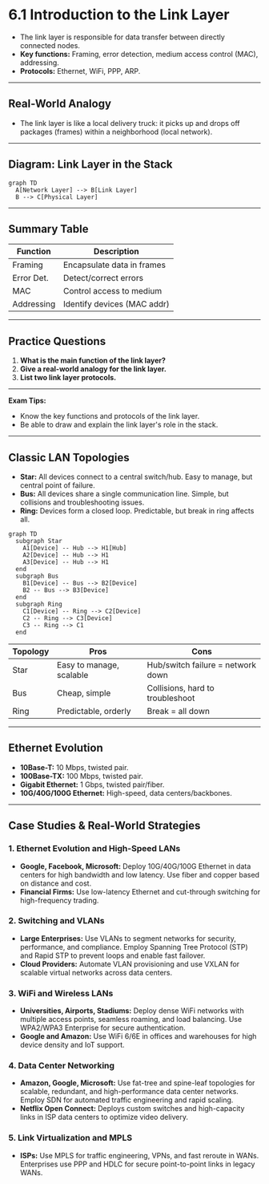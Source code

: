 # 6.1 Introduction to the Link Layer

- The link layer is responsible for data transfer between directly connected nodes.
- **Key functions:** Framing, error detection, medium access control (MAC), addressing.
- **Protocols:** Ethernet, WiFi, PPP, ARP.

---

## Real-World Analogy
- The link layer is like a local delivery truck: it picks up and drops off packages (frames) within a neighborhood (local network).

---

## Diagram: Link Layer in the Stack
```mermaid
graph TD
  A[Network Layer] --> B[Link Layer]
  B --> C[Physical Layer]
```

---

## Summary Table
| Function   | Description                  |
|------------|------------------------------|
| Framing    | Encapsulate data in frames   |
| Error Det. | Detect/correct errors        |
| MAC        | Control access to medium     |
| Addressing | Identify devices (MAC addr)  |

---

## Practice Questions
1. **What is the main function of the link layer?**
2. **Give a real-world analogy for the link layer.**
3. **List two link layer protocols.**

---

**Exam Tips:**
- Know the key functions and protocols of the link layer.
- Be able to draw and explain the link layer's role in the stack.

---

## Classic LAN Topologies
- **Star:** All devices connect to a central switch/hub. Easy to manage, but central point of failure.
- **Bus:** All devices share a single communication line. Simple, but collisions and troubleshooting issues.
- **Ring:** Devices form a closed loop. Predictable, but break in ring affects all.

```mermaid
graph TD
  subgraph Star
    A1[Device] -- Hub --> H1[Hub]
    A2[Device] -- Hub --> H1
    A3[Device] -- Hub --> H1
  end
  subgraph Bus
    B1[Device] -- Bus --> B2[Device]
    B2 -- Bus --> B3[Device]
  end
  subgraph Ring
    C1[Device] -- Ring --> C2[Device]
    C2 -- Ring --> C3[Device]
    C3 -- Ring --> C1
  end
```

| Topology | Pros | Cons |
|----------|------|------|
| Star     | Easy to manage, scalable | Hub/switch failure = network down |
| Bus      | Cheap, simple            | Collisions, hard to troubleshoot |
| Ring     | Predictable, orderly     | Break = all down |

---

## Ethernet Evolution
- **10Base-T:** 10 Mbps, twisted pair.
- **100Base-TX:** 100 Mbps, twisted pair.
- **Gigabit Ethernet:** 1 Gbps, twisted pair/fiber.
- **10G/40G/100G Ethernet:** High-speed, data centers/backbones. 

---

## Case Studies & Real-World Strategies

### 1. Ethernet Evolution and High-Speed LANs
- **Google, Facebook, Microsoft:** Deploy 10G/40G/100G Ethernet in data centers for high bandwidth and low latency. Use fiber and copper based on distance and cost.
- **Financial Firms:** Use low-latency Ethernet and cut-through switching for high-frequency trading.

### 2. Switching and VLANs
- **Large Enterprises:** Use VLANs to segment networks for security, performance, and compliance. Employ Spanning Tree Protocol (STP) and Rapid STP to prevent loops and enable fast failover.
- **Cloud Providers:** Automate VLAN provisioning and use VXLAN for scalable virtual networks across data centers.

### 3. WiFi and Wireless LANs
- **Universities, Airports, Stadiums:** Deploy dense WiFi networks with multiple access points, seamless roaming, and load balancing. Use WPA2/WPA3 Enterprise for secure authentication.
- **Google and Amazon:** Use WiFi 6/6E in offices and warehouses for high device density and IoT support.

### 4. Data Center Networking
- **Amazon, Google, Microsoft:** Use fat-tree and spine-leaf topologies for scalable, redundant, and high-performance data center networks. Employ SDN for automated traffic engineering and rapid scaling.
- **Netflix Open Connect:** Deploys custom switches and high-capacity links in ISP data centers to optimize video delivery.

### 5. Link Virtualization and MPLS
- **ISPs:** Use MPLS for traffic engineering, VPNs, and fast reroute in WANs. Enterprises use PPP and HDLC for secure point-to-point links in legacy WANs.

